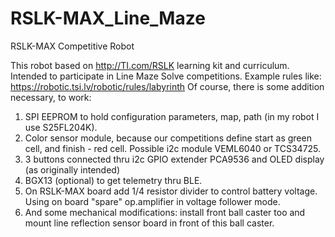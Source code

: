 # RSLK-MAX_Line_Maze
RSLK-MAX Competitive Robot

This robot based on http://TI.com/RSLK learning kit and curriculum. Intended to participate in Line Maze Solve competitions. Example rules like: https://robotic.tsi.lv/robotic/rules/labyrinth
Of course, there is some addition necessary, to work:
1. SPI EEPROM to hold configuration parameters, map, path (in my robot I use S25FL204K).
2. Color sensor module, because our competitions define start as green cell, and finish - red cell. Possible i2c module VEML6040 or TCS34725.
3. 3 buttons connected thru i2c GPIO extender PCA9536 and OLED display (as originally intended)
4. BGX13 (optional) to get telemetry thru BLE.
5. On RSLK-MAX board add 1/4 resistor divider to control battery voltage. Using on board "spare" op.amplifier in voltage follower mode.
6. And some mechanical modifications: install front ball caster too and mount line reflection sensor board in front of this ball caster.
